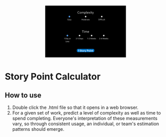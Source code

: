<p align="center">
  <img src="screenshot.png" alt="Story Point Calculator" width="50%"/>
</p>

# Story Point Calculator

## How to use

1. Double click the .html file so that it opens in a web browser.
2. For a given set of work, predict a level of complexity as well as time to spend completing. Everyone's interpretation of these measurements vary, so through consistent usage, an individual, or team's estimation patterns should emerge.
